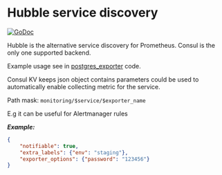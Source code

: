 # Hubble service discovery

[![GoDoc](https://godoc.org/github.com/aksentyev/hubble?status.svg)](https://godoc.org/github.com/aksentyev/hubble)

Hubble is the alternative service discovery for Prometheus. Consul is the only one supported backend.

Example usage see in [postgres_exporter](https://github.com/aksentyev/postgres_exporter) code.

Consul KV keeps json object contains parameters could be used to automatically enable collecting metric for the service.

Path mask: `monitoring/$service/$exporter_name`

E.g it can be useful for Alertmanager rules

***Example:***

```json
{
    "notifiable": true,
    "extra_labels": {"env": "staging"},
    "exporter_options": {"password": "123456"}
}
```
